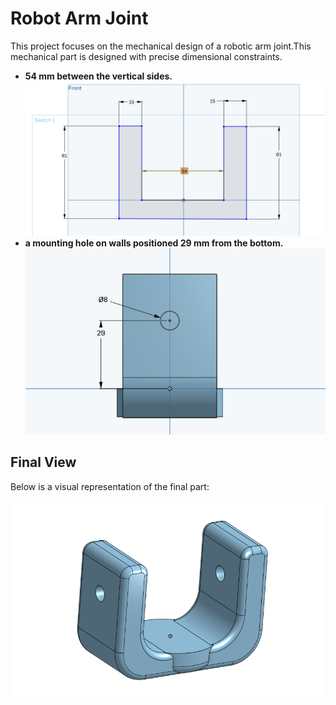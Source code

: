 # Robot Arm Joint

This project focuses on the mechanical design of a robotic arm joint.This mechanical part is designed with precise dimensional constraints.

- **54 mm between the vertical sides.**
  <br>
   <img src="image/front.png" width="600"/>
  <br>
- **a mounting hole on walls positioned 29 mm from the bottom.**
  <br>
   <img src="image/side.png" width="600"/>
  <br>

## Final View 
Below is a visual representation of the final part:
  <br><br>
   <img src="image/joint.png" width="600"/>
  <br>
